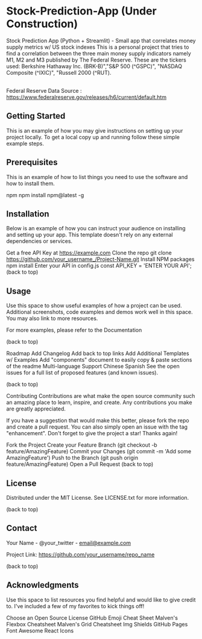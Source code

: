 # Stock-Prediction-App (Under Construction)
Stock Prediction App (Python + Streamlit) - Small app that correlates money supply metrics w/ US stock indexes
This is a personal project that tries to find a correlation between the three 
main money supply indicators namely M1, M2 and M3 published by The Federal Reserve.
These are the tickers used: Berkshire Hathaway Inc. (BRK-B)","S&P 500 (^GSPC)", "NASDAQ Composite (^IXIC)",
"Russell 2000 (^RUT).

<br>Federal Reserve Data Source : https://www.federalreserve.gov/releases/h6/current/default.htm</br>

## Getting Started
This is an example of how you may give instructions on setting up your project locally. To get a local copy up and running follow these simple example steps.

## Prerequisites
This is an example of how to list things you need to use the software and how to install them.

npm
npm install npm@latest -g
## Installation
Below is an example of how you can instruct your audience on installing and setting up your app. This template doesn't rely on any external dependencies or services.

Get a free API Key at https://example.com
Clone the repo
git clone https://github.com/your_username_/Project-Name.git
Install NPM packages
npm install
Enter your API in config.js
const API_KEY = 'ENTER YOUR API';
(back to top)

## Usage
Use this space to show useful examples of how a project can be used. Additional screenshots, code examples and demos work well in this space. You may also link to more resources.

For more examples, please refer to the Documentation

(back to top)

Roadmap
 Add Changelog
 Add back to top links
 Add Additional Templates w/ Examples
 Add "components" document to easily copy & paste sections of the readme
 Multi-language Support
 Chinese
 Spanish
See the open issues for a full list of proposed features (and known issues).

(back to top)

Contributing
Contributions are what make the open source community such an amazing place to learn, inspire, and create. Any contributions you make are greatly appreciated.

If you have a suggestion that would make this better, please fork the repo and create a pull request. You can also simply open an issue with the tag "enhancement". Don't forget to give the project a star! Thanks again!

Fork the Project
Create your Feature Branch (git checkout -b feature/AmazingFeature)
Commit your Changes (git commit -m 'Add some AmazingFeature')
Push to the Branch (git push origin feature/AmazingFeature)
Open a Pull Request
(back to top)

## License
Distributed under the MIT License. See LICENSE.txt for more information.

(back to top)

## Contact
Your Name - @your_twitter - email@example.com

Project Link: https://github.com/your_username/repo_name

(back to top)

## Acknowledgments
Use this space to list resources you find helpful and would like to give credit to. I've included a few of my favorites to kick things off!

Choose an Open Source License
GitHub Emoji Cheat Sheet
Malven's Flexbox Cheatsheet
Malven's Grid Cheatsheet
Img Shields
GitHub Pages
Font Awesome
React Icons
